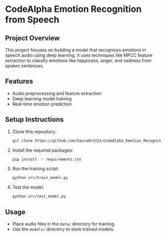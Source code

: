 # CodeAlpha Emotion Recognition from Speech

## Project Overview
This project focuses on building a model that recognizes emotions in speech audio using deep learning. It uses techniques like MFCC feature extraction to classify emotions like happiness, anger, and sadness from spoken sentences.

## Features
- Audio preprocessing and feature extraction
- Deep learning model training
- Real-time emotion prediction

## Setup Instructions
1. Clone this repository:
    ```bash
    git clone https://github.com/Saurabh3312/CodeAlpha_Emotion_Recognition.git
    ```
2. Install the required packages:
    ```bash
    pip install -r requirements.txt
    ```
3. Run the training script:
    ```bash
    python src/train_model.py
    ```
4. Test the model:
    ```bash
    python src/test_model.py
    ```

## Usage
- Place audio files in the `data/` directory for training.
- Use the `models/` directory to store trained models.

